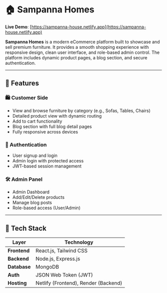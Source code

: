 # 🏠 Sampanna Homes

**Live Demo**: [https://sampanna-house.netlify.app](https://sampanna-house.netlify.app)

**Sampanna Homes** is a modern eCommerce platform built to showcase and sell premium furniture. It provides a smooth shopping experience with responsive design, clean user interface, and role-based admin control. The platform includes dynamic product pages, a blog section, and secure authentication.

---

## 🚀 Features

### 🛍️ Customer Side
- View and browse furniture by category (e.g., Sofas, Tables, Chairs)
- Detailed product view with dynamic routing
- Add to cart functionality
- Blog section with full blog detail pages
- Fully responsive across devices

### 🔐 Authentication
- User signup and login
- Admin login with protected access
- JWT-based session management

### 🛠️ Admin Panel
- Admin Dashboard
- Add/Edit/Delete products
- Manage blog posts
- Role-based access (User/Admin)

---

## 🧱 Tech Stack

| Layer         | Technology                     |
|---------------|--------------------------------|
| **Frontend**  | React.js, Tailwind CSS         |
| **Backend**   | Node.js, Express.js            |
| **Database**  | MongoDB                        |
| **Auth**      | JSON Web Token (JWT)           |
| **Hosting**   | Netlify (Frontend), Render (Backend) |



